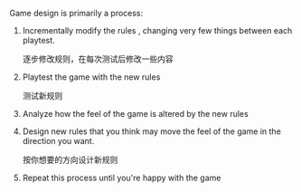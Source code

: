 Game design is primarily a process:

1. Incrementally modify the rules , changing very few things between each playtest.

   逐步修改规则，在每次测试后修改一些内容

2. Playtest the game with the new rules

   测试新规则

3. Analyze how the feel of the game is altered by the new rules

4. Design new rules that you think may move the feel of the game in the direction you want.

   按你想要的方向设计新规则

5. Repeat this process until you're happy with the game

